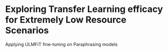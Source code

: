 # Exploring Transfer Learning efficacy for Extremely Low Resource Scenarios
Applying ULMFiT fine-tuning on Paraphrasing models
